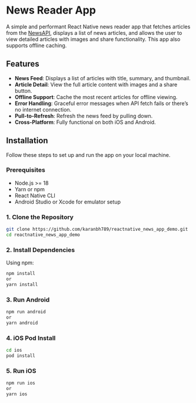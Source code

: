 # News Reader App

A simple and performant React Native news reader app that fetches articles from the [NewsAPI](https://newsapi.org/), displays a list of news articles, and allows the user to view detailed articles with images and share functionality. This app also supports offline caching.

## Features

- **News Feed**: Displays a list of articles with title, summary, and thumbnail.
- **Article Detail**: View the full article content with images and a share button.
- **Offline Support**: Cache the most recent articles for offline viewing.
- **Error Handling**: Graceful error messages when API fetch fails or there’s no internet connection.
- **Pull-to-Refresh**: Refresh the news feed by pulling down.
- **Cross-Platform**: Fully functional on both iOS and Android.

## Installation

Follow these steps to set up and run the app on your local machine.

### Prerequisites

- Node.js >= 18
- Yarn or npm
- React Native CLI
- Android Studio or Xcode for emulator setup

### 1. Clone the Repository

```bash
git clone https://github.com/karanbh789/reactnative_news_app_demo.git
cd reactnative_news_app_demo
```

### 2. Install Dependencies

Using npm:

```bash
npm install
or
yarn install
```

### 3. Run Android

```bash
npm run android
or
yarn android
```

### 4. iOS Pod Install

```bash
cd ios
pod install
```

### 5. Run iOS

```bash
npm run ios
or
yarn ios
```
